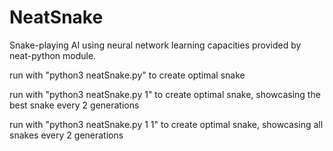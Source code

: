 # NeatSnake
Snake-playing AI using neural network learning capacities provided by neat-python module.

run with "python3 neatSnake.py" to create optimal snake

run with "python3 neatSnake.py 1" to create optimal snake, showcasing the best snake every 2 generations

run with "python3 neatSnake.py 1 1" to create optimal snake, showcasing all snakes every 2 generations
